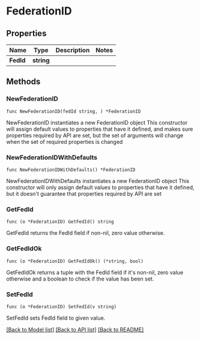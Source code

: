 # FederationID

## Properties

Name | Type | Description | Notes
------------ | ------------- | ------------- | -------------
**FedId** | **string** |  | 

## Methods

### NewFederationID

`func NewFederationID(fedId string, ) *FederationID`

NewFederationID instantiates a new FederationID object
This constructor will assign default values to properties that have it defined,
and makes sure properties required by API are set, but the set of arguments
will change when the set of required properties is changed

### NewFederationIDWithDefaults

`func NewFederationIDWithDefaults() *FederationID`

NewFederationIDWithDefaults instantiates a new FederationID object
This constructor will only assign default values to properties that have it defined,
but it doesn't guarantee that properties required by API are set

### GetFedId

`func (o *FederationID) GetFedId() string`

GetFedId returns the FedId field if non-nil, zero value otherwise.

### GetFedIdOk

`func (o *FederationID) GetFedIdOk() (*string, bool)`

GetFedIdOk returns a tuple with the FedId field if it's non-nil, zero value otherwise
and a boolean to check if the value has been set.

### SetFedId

`func (o *FederationID) SetFedId(v string)`

SetFedId sets FedId field to given value.



[[Back to Model list]](../README.md#documentation-for-models) [[Back to API list]](../README.md#documentation-for-api-endpoints) [[Back to README]](../README.md)


